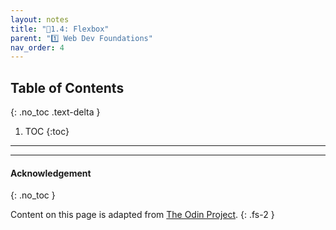 ```yaml
---
layout: notes
title: "📓1.4: Flexbox" 
parent: "1️⃣ Web Dev Foundations"
nav_order: 4
---
```


## Table of Contents
{: .no_toc .text-delta }

1. TOC
{:toc}

---


---

#### Acknowledgement
{: .no_toc }

Content on this page is adapted from [The Odin Project](www.theodinproject.com).
{: .fs-2 }

